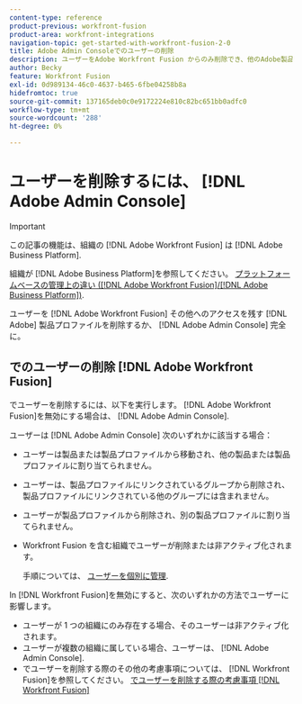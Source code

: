 ```yaml
---
content-type: reference
product-previous: workfront-fusion
product-area: workfront-integrations
navigation-topic: get-started-with-workfront-fusion-2-0
title: Adobe Admin Consoleでのユーザーの削除
description: ユーザーをAdobe Workfront Fusion からのみ削除でき、他のAdobe製品プロファイルにはアクセスできません。または、ユーザーをAdobe Admin Consoleから完全に削除することもできます。
author: Becky
feature: Workfront Fusion
exl-id: 0d989134-46c0-4637-b465-6fbe04258b8a
hidefromtoc: true
source-git-commit: 137165deb0c0e9172224e810c82bc651bb0adfc0
workflow-type: tm+mt
source-wordcount: '288'
ht-degree: 0%

---
```


# ユーザーを削除するには、 [!DNL Adobe Admin Console]

>[!IMPORTANT]
>
>この記事の機能は、組織の [!DNL Adobe Workfront Fusion] は [!DNL Adobe Business Platform].
>
>組織が [!DNL Adobe Business Platform]を参照してください。 [プラットフォームベースの管理上の違い ([!DNL Adobe Workfront Fusion]/[!DNL Adobe Business Platform])](../../workfront-fusion/fusion-in-admin-console/fusion-adobe-admin-console.md).

ユーザーを [!DNL Adobe Workfront Fusion] その他へのアクセスを残す [!DNL Adobe] 製品プロファイルを削除するか、 [!DNL Adobe Admin Console] 完全に。

## でのユーザーの削除 [!DNL Adobe Workfront Fusion]

でユーザーを削除するには、以下を実行します。 [!DNL Adobe Workfront Fusion]を無効にする場合は、 [!DNL Adobe Admin Console].

ユーザーは [!DNL Adobe Admin Console] 次のいずれかに該当する場合：

* ユーザーは製品または製品プロファイルから移動され、他の製品または製品プロファイルに割り当てられません。
* ユーザーは、製品プロファイルにリンクされているグループから削除され、製品プロファイルにリンクされている他のグループには含まれません。
* ユーザーが製品プロファイルから削除され、別の製品プロファイルに割り当てられません。
* Workfront Fusion を含む組織でユーザーが削除または非アクティブ化されます。

   手順については、 [ユーザーを個別に管理](https://helpx.adobe.com/enterprise/using/manage-users-individually.html).

In [!DNL Workfront Fusion]を無効にすると、次のいずれかの方法でユーザーに影響します。

* ユーザーが 1 つの組織にのみ存在する場合、そのユーザーは非アクティブ化されます。
* ユーザーが複数の組織に属している場合、ユーザーは、 [!DNL Adobe Admin Console].
* でユーザーを削除する際のその他の考慮事項については、 [!DNL Workfront Fusion]を参照してください。 [でユーザーを削除する際の考慮事項 [!DNL Workfront Fusion]](../../workfront-fusion/organizations/manage-fusion-users.md#consider)
